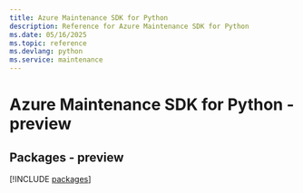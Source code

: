 ```yaml
---
title: Azure Maintenance SDK for Python
description: Reference for Azure Maintenance SDK for Python
ms.date: 05/16/2025
ms.topic: reference
ms.devlang: python
ms.service: maintenance
---
```

# Azure Maintenance SDK for Python - preview
## Packages - preview
[!INCLUDE [packages](maintenance-index.md)]